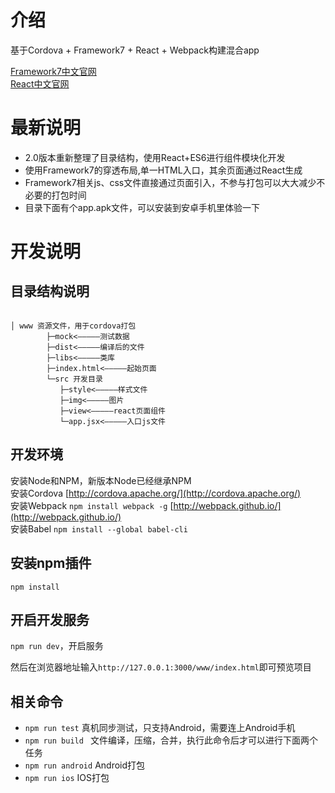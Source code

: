 # 介绍
基于Cordova + Framework7 + React + Webpack构建混合app

[Framework7中文官网](http://f7cn.com/)      
[React中文官网](http://reactjs.cn/)

# 最新说明

- 2.0版本重新整理了目录结构，使用React+ES6进行组件模块化开发
- 使用Framework7的穿透布局,单一HTML入口，其余页面通过React生成 
- Framework7相关js、css文件直接通过页面引入，不参与打包可以大大减少不必要的打包时间
- 目录下面有个app.apk文件，可以安装到安卓手机里体验一下

# 开发说明
 
## 目录结构说明

```

│ www 资源文件，用于cordova打包
        ├─mock<—————测试数据
        ├─dist<—————编译后的文件
        ├─libs<—————类库
        ├─index.html<—————起始页面
        └─src 开发目录
           ├─style<—————样式文件
           ├─img<—————图片
           ├─view<—————react页面组件
           └─app.jsx<—————入口js文件

```

## 开发环境

安装Node和NPM，新版本Node已经继承NPM   
安装Cordova [http://cordova.apache.org/](http://cordova.apache.org/)  
安装Webpack ``npm install webpack -g``  [http://webpack.github.io/](http://webpack.github.io/)  
安装Babel ``npm install --global babel-cli``

## 安装npm插件
``npm install``

## 开启开发服务
``npm run dev``，开启服务

然后在浏览器地址输入``http://127.0.0.1:3000/www/index.html``即可预览项目

## 相关命令

- ``npm run test`` 真机同步测试，只支持Android，需要连上Android手机
- ``npm run build `` 文件编译，压缩，合并，执行此命令后才可以进行下面两个任务
- ``npm run android`` Android打包
- ``npm run ios`` IOS打包


